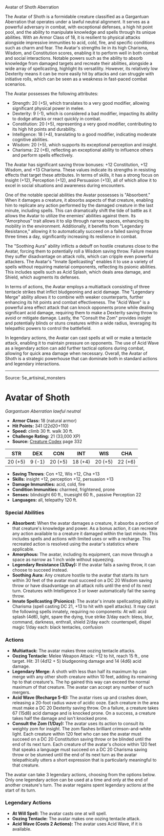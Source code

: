 <MonsterName/>Avatar of Shoth</MonsterName>
<CreatureType/>Aberration</CreatureType>

<summary>The Avatar of Shoth is a formidable creature classified as a Gargantuan Aberration that operates under a lawful neutral alignment. It serves as a powerful adversary in combat, with exceptional defenses, a high hit point pool, and the ability to manipulate knowledge and spells through its unique abilities. With an Armor Class of 18, it is resilient to physical attacks alongside impressive immunities to acid, cold, fire, and specific conditions such as charm and fear. The Avatar's strengths lie in its high Charisma, Wisdom, and Constitution scores, enabling it to perform well in both combat and social interactions. Notable powers such as the ability to absorb knowledge from damaged targets and recreate their abilities, alongside a wide array of spellcasting, highlight its versatility. However, its relatively low Dexterity means it can be more easily hit by attacks and can struggle with initiative rolls, which can be seen as a weakness in fast-paced combat scenarios.</summary>

<detail>

The Avatar possesses the following attributes: 

- Strength: 20 (+5), which translates to a very good modifier, allowing significant physical power in melee. 
- Dexterity: 9 (-1), which is considered a bad modifier, impacting its ability to dodge attacks or react quickly in combat. 
- Constitution: 20 (+5), representing a very good modifier, contributing to its high hit points and durability. 
- Intelligence: 18 (+4), translating to a good modifier, indicating moderate cognitive abilities. 
- Wisdom: 20 (+5), which supports its exceptional perception and insight. 
- Charisma: 22 (+6), reflecting an exceptional ability to influence others and perform spells effectively.

The Avatar has significant saving throw bonuses: +12 Constitution, +12 Wisdom, and +13 Charisma. These values indicate its strengths in resisting effects that target these attributes. In terms of skills, it has a strong focus on Insight (+12), Perception (+12), and Persuasion (+13), all of which allow it to excel in social situations and awareness during encounters.

One of the notable special abilities the Avatar possesses is "Absorbent." When it damages a creature, it absorbs aspects of that creature, enabling him to replicate any action performed by the damaged creature in the last minute, including spells. This can dramatically shift the tide of battle as it allows the Avatar to utilize the enemies' abilities against them. Its "Amorphous" trait allows it to slip through narrow spaces, enhancing its mobility in the environment. Additionally, it benefits from "Legendary Resistance," allowing it to automatically succeed on a failed saving throw three times a day, significantly increasing its resilience in combat. 

The "Soothing Aura" ability inflicts a debuff on hostile creatures close to the Avatar, forcing them to potentially roll a Wisdom saving throw. Failure means they suffer disadvantage on attack rolls, which can cripple even powerful attackers. The Avatar's "Innate Spellcasting" enables it to use a variety of spells without requiring material components, reflecting its psionic abilities. This includes spells such as Acid Splash, which deals area damage, and Shield, which augments its defenses.

In terms of actions, the Avatar employs a multiattack consisting of three tentacle strikes that inflict bludgeoning and acid damage. The "Legendary Merge" ability allows it to combine with weaker counterparts, further enhancing its hit points and combat effectiveness. The "Acid Wave" is a powerful area effect attack that can knock opponents prone while dealing significant acid damage, requiring them to make a Dexterity saving throw to avoid or mitigate damage. Lastly, the "Consult the Zom" provides insight and potentially blinds or stuns creatures within a wide radius, leveraging its telepathic powers to control the battlefield.

In legendary actions, the Avatar can cast spells at will or make a tentacle attack, enabling it to maintain pressure on opponents. The use of Acid Wave as a legendary action can add further tactical options during combat, allowing for quick area damage when necessary. Overall, the Avatar of Shoth is a strategic powerhouse that can dominate both in standard actions and legendary interactions.</detail>



---

Source: 5e_artisinal_monsters

# Avatar of Shoth

*Gargantuan* *Aberration* *lawful neutral*

- **Armor Class:** 18 (natural armor)
- **Hit Points:** 341 (22d20+110)
- **Speed:** climb 30 ft. walk 30 ft.
- **Challenge Rating:** 21 (33,000 XP)
- **Source:** [Creature Codex](https://koboldpress.com/kpstore/product/creature-codex-for-5th-edition-dnd) page 332

| STR | DEX | CON | INT | WIS | CHA |
| --- | --- | --- | --- | --- | --- |
| 20 (+5) | 9 (-1) | 20 (+5) | 18 (+4) | 20 (+5) | 22 (+6) |

- **Saving Throws**: Con +12, Wis +12, Cha +13
- **Skills:** insight +12, perception +12, persuasion +13
- **Damage Immunities:** acid, cold, fire
- **Condition Immunities:** charmed, frightened, prone
- **Senses:** blindsight 60 ft., truesight 60 ft., passive Perception 22
- **Languages:** all, telepathy 120 ft.

### Special Abilities

- **Absorbent:** When the avatar damages a creature, it absorbs a portion of that creature's knowledge and power. As a bonus action, it can recreate any action available to a creature it damaged within the last minute. This includes spells and actions with limited uses or with a recharge. This recreated action is resolved using the avatar's statistics where applicable.
- **Amorphous:** The avatar, including its equipment, can move through a space as narrow as 1 inch wide without squeezing.
- **Legendary Resistance (3/Day):** If the avatar fails a saving throw, it can choose to succeed instead.
- **Soothing Aura:** Any creature hostile to the avatar that starts its turn within 30 feet of the avatar must succeed on a DC 20 Wisdom saving throw or have disadvantage on all attack rolls until the end of its next turn. Creatures with Intelligence 3 or lower automatically fail the saving throw.
- **Innate Spellcasting (Psionics):** The avatar's innate spellcasting ability is Charisma (spell casting DC 21, +13 to hit with spell attacks). It may cast the following spells innately, requiring no components:
At will: acid splash (4d6), light, spare the dying, true strike
3/day each: bless, blur, command, darkness, enthrall, shield
2/day each: counterspell, dispel magic
1/day each: black tentacles, confusion

### Actions

- **Multiattack:** The avatar makes three oozing tentacle attacks.
- **Oozing Tentacle:** Melee Weapon Attack: +12 to hit, reach 15 ft., one target. Hit: 31 (4d12 + 5) bludgeoning damage and 14 (4d6) acid damage.
- **Legendary Merge:** A shoth with less than half its maximum hp can merge with any other shoth creature within 10 feet, adding its remaining hp to that creature's. The hp gained this way can exceed the normal maximum of that creature. The avatar can accept any number of such mergers.
- **Acid Wave (Recharge 5-6):** The avatar rises up and crashes down, releasing a 20-foot radius wave of acidic ooze. Each creature in the area must make a DC 20 Dexterity saving throw. On a failure, a creature takes 67 (15d8) acid damage and is knocked prone. On a success, a creature takes half the damage and isn't knocked prone.
- **Consult the Zom (1/Day):** The avatar uses its action to consult its weighty zom for insight. The zom flashes brilliant crimson-and-white light. Each creature within 120 feet who can see the avatar must succeed on a DC 20 Constitution saving throw or be blinded until the end of its next turn. Each creature of the avatar's choice within 120 feet that speaks a language must succeed on a DC 20 Charisma saving throw or be stunned until the end of its next turn as the avatar telepathically utters a short expression that is particularly meaningful to that creature.

The avatar can take 3 legendary actions, choosing from the options below. Only one legendary action can be used at a time and only at the end of another creature's turn. The avatar regains spent legendary actions at the start of its turn.

### Legendary Actions

- **At Will Spell:** The avatar casts one at will spell.
- **Oozing Tentacle:** The avatar makes one oozing tentacle attack.
- **Acid Wave (Costs 2 Actions):** The avatar uses Acid Wave, if it is available.



